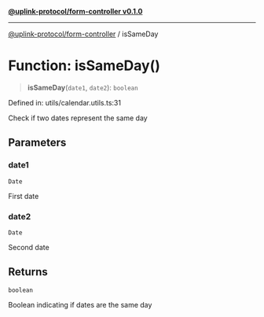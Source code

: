 [**@uplink-protocol/form-controller v0.1.0**](../README.md)

***

[@uplink-protocol/form-controller](../globals.md) / isSameDay

# Function: isSameDay()

> **isSameDay**(`date1`, `date2`): `boolean`

Defined in: utils/calendar.utils.ts:31

Check if two dates represent the same day

## Parameters

### date1

`Date`

First date

### date2

`Date`

Second date

## Returns

`boolean`

Boolean indicating if dates are the same day
